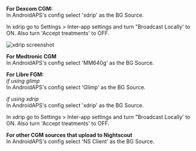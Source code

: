 **For Dexcom CGM:**<br>
In AndroidAPS's config select 'xdrip' as the BG Source.

In xdrip go to Settings > Inter-app settings and turn "Broadcast Locally' to ON. Also turn 'Accept treatments' to OFF.

![xdrip screenshot](https://photos.google.com/photo/AF1QipPifxUsV7ugNSmmM_h0tVLyY4o9gNW4jImwe5jH)

**For Medtronic CGM**<br>
In AndroidAPS's config select 'MM640g' as the BG Source.

**For Libre FGM:**<br>
_if using glimp_<br>
In AndroidAPS's config select 'Glimp' as the BG Source.

_if using xdrip_<br>
In AndroidAPS's config select 'xdrip' as the BG Source.

In xdrip go to Settings > Inter-app settings and turn "Broadcast Locally' to ON. Also turn 'Accept treatments' to OFF.

**For other CGM sources that upload to Nightscout**<br>
In AndroidAPS's config select 'NS Client' as the BG Source.